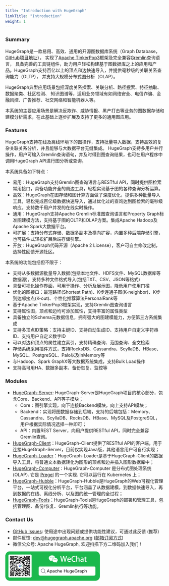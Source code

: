 ```yaml
---
title: "Introduction with HugeGraph"
linkTitle: "Introduction"
weight: 1
---
```


### Summary

HugeGraph是一款易用、高效、通用的开源图数据库系统（Graph Database，[GitHub项目地址](https://github.com/apache/hugegraph)），
实现了[Apache TinkerPop3](https://tinkerpop.apache.org)框架及完全兼容[Gremlin](https://tinkerpop.apache.org/gremlin.html)查询语言，
具备完善的工具链组件，助力用户轻松构建基于图数据库之上的应用和产品。HugeGraph支持百亿以上的顶点和边快速导入，并提供毫秒级的关联关系查询能力（OLTP），
并支持大规模分布式图分析（OLAP）。

HugeGraph典型应用场景包括深度关系探索、关联分析、路径搜索、特征抽取、数据聚类、社区检测、
知识图谱等，适用业务领域有如网络安全、电信诈骗、金融风控、广告推荐、社交网络和智能机器人等。

本系统的主要应用场景是解决反欺诈、威胁情报、黑产打击等业务的图数据存储和建模分析需求，在此基础上逐步扩展及支持了更多的通用图应用。

### Features

HugeGraph支持在线及离线环境下的图操作，支持批量导入数据，支持高效的复杂关联关系分析，并且能够与大数据平台无缝集成。
HugeGraph支持多用户并行操作，用户可输入Gremlin查询语句，并及时得到图查询结果，也可在用户程序中调用HugeGraph API进行图分析或查询。

本系统具备如下特点：  

- 易用：HugeGraph支持Gremlin图查询语言与RESTful API，同时提供图检索常用接口，具备功能齐全的周边工具，轻松实现基于图的各种查询分析运算。
- 高效：HugeGraph在图存储和图计算方面做了深度优化，提供多种批量导入工具，轻松完成百亿级数据快速导入，通过优化过的查询达到图检索的毫秒级响应。支持数千用户并发的在线实时操作。
- 通用：HugeGraph支持Apache Gremlin标准图查询语言和Property Graph标准图建模方法，支持基于图的OLTP和OLAP方案。集成Apache Hadoop及Apache Spark大数据平台。
- 可扩展：支持分布式存储、数据多副本及横向扩容，内置多种后端存储引擎，也可插件式轻松扩展后端存储引擎。
- 开放：HugeGraph代码开源（Apache 2 License），客户可自主修改定制，选择性回馈开源社区。

本系统的功能包括但不限于：

- 支持从多数据源批量导入数据(包括本地文件、HDFS文件、MySQL数据库等数据源)，支持多种文件格式导入(包括TXT、CSV、JSON等格式)
- 具备可视化操作界面，可用于操作、分析及展示图，降低用户使用门槛
- 优化的图接口：最短路径(Shortest Path)、K步连通子图(K-neighbor)、K步到达邻接点(K-out)、个性化推荐算法PersonalRank等
- 基于Apache TinkerPop3框架实现，支持Gremlin图查询语言
- 支持属性图，顶点和边均可添加属性，支持丰富的属性类型
- 具备独立的Schema元数据信息，拥有强大的图建模能力，方便第三方系统集成
- 支持多顶点ID策略：支持主键ID、支持自动生成ID、支持用户自定义字符串ID、支持用户自定义数字ID	
- 可以对边和顶点的属性建立索引，支持精确查询、范围查询、全文检索	
- 存储系统采用插件方式，支持RocksDB、Cassandra、ScyllaDB、HBase、MySQL、PostgreSQL、Palo以及InMemory等
- 与Hadoop、Spark GraphX等大数据系统集成，支持Bulk Load操作
- 支持高可用HA、数据多副本、备份恢复、监控等

### Modules

- [HugeGraph-Server](/docs/quickstart/hugegraph-server): HugeGraph-Server是HugeGraph项目的核心部分，包含Core、Backend、API等子模块；
  - Core：图引擎实现，向下连接Backend模块，向上支持API模块；
  - Backend：实现将图数据存储到后端，支持的后端包括：Memory、Cassandra、ScyllaDB、RocksDB、HBase、MySQL及PostgreSQL，用户根据实际情况选择一种即可；
  - API：内置REST Server，向用户提供RESTful API，同时完全兼容Gremlin查询。
- [HugeGraph-Client](/docs/quickstart/hugegraph-client)：HugeGraph-Client提供了RESTful API的客户端，用于连接HugeGraph-Server，目前仅实现Java版，其他语言用户可自行实现；
- [HugeGraph-Loader](/docs/quickstart/hugegraph-loader)：HugeGraph-Loader是基于HugeGraph-Client的数据导入工具，将普通文本数据转化为图形的顶点和边并插入图形数据库中；
- [HugeGraph-Computer](/docs/quickstart/hugegraph-computer)：HugeGraph-Computer 是分布式图处理系统 (OLAP). 它是 [Pregel](https://kowshik.github.io/JPregel/pregel_paper.pdf) 的一个实现. 它可以运行在 Kubernetes 上；
- [HugeGraph-Hubble](/docs/quickstart/hugegraph-hubble)：HugeGraph-Hubble是HugeGraph的Web可视化管理平台，一站式可视化分析平台，平台涵盖了从数据建模，到数据快速导入，再到数据的在线、离线分析、以及图的统一管理的全过程；
- [HugeGraph-Tools](/docs/quickstart/hugegraph-tools)：HugeGraph-Tools是HugeGraph的部署和管理工具，包括管理图、备份/恢复、Gremlin执行等功能。

### Contact Us

- [GitHub Issues](https://github.com/apache/incubator-hugegraph/issues): 使用途中出现问题或提供功能性建议，可通过此反馈 (推荐)
- 邮件反馈: [dev@hugegraph.apache.org](mailto:dev@hugegraph.apache.org) ([邮箱订阅方式](https://hugegraph.apache.org/docs/contribution-guidelines/subscribe/))
- 微信公众号: Apache HugeGraph, 欢迎扫描下方二维码加入我们！

 <img src="https://github.com/apache/incubator-hugegraph-doc/blob/master/assets/images/wechat.png?raw=true" alt="QR png" width="300"/>
